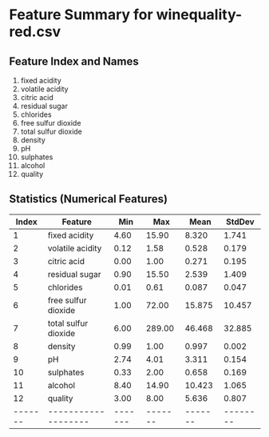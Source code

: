 # Feature Summary for winequality-red.csv

## Feature Index and Names
1. fixed acidity
2. volatile acidity
3. citric acid
4. residual sugar
5. chlorides
6. free sulfur dioxide
7. total sulfur dioxide
8. density
9. pH
10. sulphates
11. alcohol
12. quality

## Statistics (Numerical Features)
| Index | Feature           | Min   | Max   | Mean  | StdDev |
|-------|-------------------|-------|-------|-------|--------|
| 1     | fixed acidity     | 4.60  | 15.90 | 8.320 | 1.741  |
| 2     | volatile acidity  | 0.12  | 1.58  | 0.528 | 0.179  |
| 3     | citric acid       | 0.00  | 1.00  | 0.271 | 0.195  |
| 4     | residual sugar    | 0.90  | 15.50 | 2.539 | 1.409  |
| 5     | chlorides         | 0.01  | 0.61  | 0.087 | 0.047  |
| 6     | free sulfur dioxide | 1.00  | 72.00 | 15.875 | 10.457 |
| 7     | total sulfur dioxide | 6.00  | 289.00 | 46.468 | 32.885 |
| 8     | density           | 0.99  | 1.00  | 0.997 | 0.002  |
| 9     | pH                | 2.74  | 4.01  | 3.311 | 0.154  |
| 10    | sulphates         | 0.33  | 2.00  | 0.658 | 0.169  |
| 11    | alcohol           | 8.40  | 14.90 | 10.423 | 1.065  |
| 12    | quality           | 3.00  | 8.00  | 5.636 | 0.807  |
|-------|-------------------|-------|-------|-------|--------|


